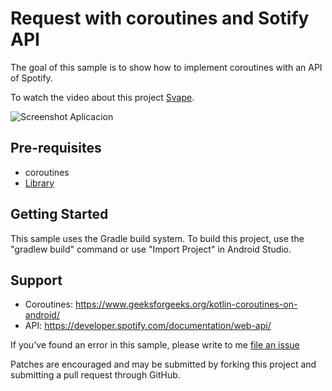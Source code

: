Request with coroutines and Sotify API
=====================================
The goal of this sample is to show how to implement coroutines with an API of Spotify. 

To watch the video about this project [Svape](https://www.youtube.com/watch?v=eOTJfpfiUpc).

![Screenshot Aplicacion](https://user-images.githubusercontent.com/70002378/172710987-161e8ebd-5dc6-4379-b8a9-9d3a092ab459.png)



Pre-requisites
--------------

- coroutines
- [Library](https://github.com/adamint/spotify-web-api-kotlin)

Getting Started
---------------

This sample uses the Gradle build system. To build this project, use the
"gradlew build" command or use "Import Project" in Android Studio.

Support
-------

- Coroutines: https://www.geeksforgeeks.org/kotlin-coroutines-on-android/
- API: https://developer.spotify.com/documentation/web-api/

If you've found an error in this sample, please write to me
[file an issue](https://www.linkedin.com/in/svap/)

Patches are encouraged and may be submitted by forking this project and
submitting a pull request through GitHub.

